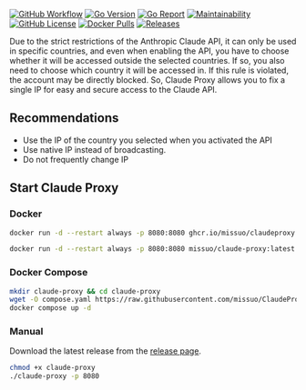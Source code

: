 [![GitHub Workflow][1]](https://github.com/missuo/ClaudeProxy/actions)
[![Go Version][2]](https://github.com/missuo/ClaudeProxy/blob/main/go.mod)
[![Go Report][3]](https://goreportcard.com/badge/github.com/missuo/ClaudeProxy)
[![Maintainability][4]](https://codeclimate.com/github/missuo/ClaudeProxy/maintainability)
[![GitHub License][5]](https://github.com/missuo/ClaudeProxy/blob/main/LICENSE)
[![Docker Pulls][6]](https://hub.docker.com/r/missuo/claude-proxy)
[![Releases][7]](https://github.com/missuo/ClaudeProxy/releases)

[1]: https://img.shields.io/github/actions/workflow/status/missuo/ClaudeProxy/release.yml?logo=github
[2]: https://img.shields.io/github/go-mod/go-version/missuo/ClaudeProxy?logo=go
[3]: https://goreportcard.com/badge/github.com/missuo/ClaudeProxy
[4]: https://api.codeclimate.com/v1/badges/b5b30239174fc6603aca/maintainability
[5]: https://img.shields.io/github/license/missuo/ClaudeProxy
[6]: https://img.shields.io/docker/pulls/missuo/ClaudeProxy?logo=docker
[7]: https://img.shields.io/github/v/release/missuo/ClaudeProxy?logo=smartthings

Due to the strict restrictions of the Anthropic Claude API, it can only be used in specific countries, and even when enabling the API, you have to choose whether it will be accessed outside the selected countries. If so, you also need to choose which country it will be accessed in. If this rule is violated, the account may be directly blocked. So, Claude Proxy allows you to fix a single IP for easy and secure access to the Claude API.

## Recommendations
- Use the IP of the country you selected when you activated the API
- Use native IP instead of broadcasting.
- Do not frequently change IP

## Start Claude Proxy
### Docker

```bash
docker run -d --restart always -p 8080:8080 ghcr.io/missuo/claudeproxy:latest
```

```bash
docker run -d --restart always -p 8080:8080 missuo/claude-proxy:latest
```

### Docker Compose

```bash
mkdir claude-proxy && cd claude-proxy
wget -O compose.yaml https://raw.githubusercontent.com/missuo/ClaudeProxy/main/compose.yaml
docker compose up -d
```

### Manual

Download the latest release from the [release page](https://github.com/missuo/ClaudeProxy/releases).

```bash
chmod +x claude-proxy
./claude-proxy -p 8080
```
